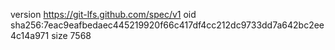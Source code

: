 version https://git-lfs.github.com/spec/v1
oid sha256:7eac9eafbedaec445219920f66c417df4cc212dc9733dd7a642bc2ee4c14a971
size 7568
